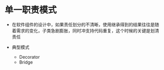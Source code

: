 # 单一职责模式

+ 在软件组件的设计中，如果责任划分的不清晰，使用继承得到的结果往往是随着需求的变化，子类急剧膨胀，同时冲支持代码重复，这个时候的关键是划清责任

+ 典型模式
    + Decorator
    + Bridge
